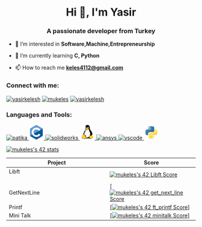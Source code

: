 <h1 align="center">Hi 👋, I'm Yasir</h1>
<h3 align="center">A passionate developer from Turkey</h3>

- 👀 I’m interested in **Software,Machine,Entrepreneurship**

- 🌱 I’m currently learning **C, Python**

- 📫 How to reach me **keles4112@gmail.com**

<h3 align="left">Connect with me:</h3>
<p align="left">
  <a href="http://tianuav.com/" target="blank"><img align="center" src="http://tianuav.com/assets/images/logo.svg" alt="yasirkelesh" height="30" width="40" /></a>
<a href="https://www.linkedin.com/in/yasir-kele%C5%9F-524343183" target="blank"><img align="center" src="https://raw.githubusercontent.com/rahuldkjain/github-profile-readme-generator/master/src/images/icons/Social/linked-in-alt.svg" alt="mukeles" height="30" width="40" /></a>
<a href="https://www.instagram.com/yasirkelesh/" target="blank"><img align="center" src="https://raw.githubusercontent.com/rahuldkjain/github-profile-readme-generator/master/src/images/icons/Social/instagram.svg" alt="yasirkelesh" height="30" width="40" /></a>



<h3 align="left">Languages and Tools:</h3>
<p align="left"> <a href="https://app.patika.dev/mukeles" target="_blank" rel="noreferrer"> <img src="https://camo.githubusercontent.com/58083f2ace51fe57fdf419146b2a4eaad22c5704b38a0084f8bdad67abb3eb53/68747470733a2f2f706174696b612d70726f642e73332e65752d63656e7472616c2d312e616d617a6f6e6177732e636f6d2f73746174696346696c65732f706174696b614c6f676f2e706e67" alt="patika" width="40" height="40"/> </a> <a href="https://www.cprogramming.com/" target="_blank" rel="noreferrer"> <img src="https://raw.githubusercontent.com/devicons/devicon/master/icons/c/c-original.svg" alt="c" width="40" height="40"/> </a> <a href="https://www.w3schools.com/cs/" target="_blank" rel="noreferrer"><img src="https://e7.pngegg.com/pngimages/613/563/png-clipart-red-and-white-sw-cube-illustration-solidworks-logo-computer-software-mechanical-engineering-cam-newton-miscellaneous-3d-computer-graphics.png" alt="solidworks" width="40" height="40"/> </a> <a href="https://www.linux.org/" target="_blank" rel="noreferrer"> <img src="https://raw.githubusercontent.com/devicons/devicon/master/icons/linux/linux-original.svg" alt="linux" width="40" height="40"/> <a href="https://www.ansys.com/" target="_blank" rel="noreferrer"> <img src="https://pbs.twimg.com/profile_images/1410748825824894978/RVKA6tlT_400x400.jpg" alt="ansys" width="40" height="40"/> </a> <a href="https://code.visualstudio.com/" target="_blank" rel="noreferrer"> <img src="https://raw.githubusercontent.com/Fatihcil16/Fatihcil16/main/Icons/vscode.png" alt="vscode" width="40" height="40"/> </a> <a href="https://www.python.org" target="_blank" rel="noreferrer"> <img src="https://raw.githubusercontent.com/devicons/devicon/master/icons/python/python-original.svg" alt="python" width="40" height="40"/> </a> </p>

[![mukeles's 42 stats](https://badge42.vercel.app/api/v2/cl2lyyxa9004509mn2oiphwso/stats?cursusId=21&coalitionId=undefined)](https://github.com/JaeSeoKim/badge42)

|Project|Score| 
-------|-------------------
| Libft <img width=250>| [![mukeles's 42 Libft Score](https://badge42.vercel.app/api/v2/cl2lyyxa9004509mn2oiphwso/project/2473199)](https://github.com/yasirkelesh/Libft)|
| GetNextLine| [[![mukeles's 42 get_next_line Score](https://badge42.vercel.app/api/v2/cl2lyyxa9004509mn2oiphwso/project/2519921)](https://github.com/yasirkelesh/get_next_line-)|
| Printf| [[![mukeles's 42 ft_printf Score](https://badge42.vercel.app/api/v2/cl2lyyxa9004509mn2oiphwso/project/2525016)]](https://github.com/yasirkelesh/ft_printf)|
| Mini Talk| [[![mukeles's 42 minitalk Score](https://badge42.vercel.app/api/v2/cl2lyyxa9004509mn2oiphwso/project/2584243)]](https://github.com/yasirkelesh/Minitalk)|
</td></tr></table>
</p>
